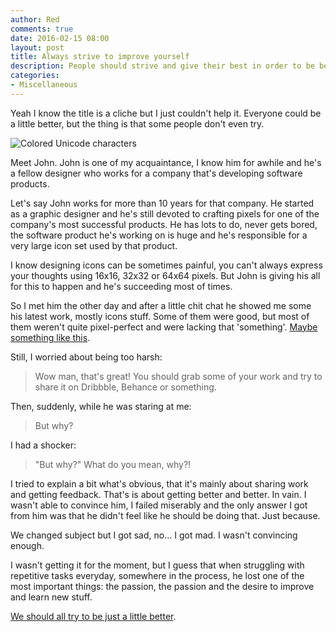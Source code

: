 ```yaml
---
author: Red
comments: true
date: 2016-02-15 08:00
layout: post
title: Always strive to improve yourself
description: People should strive and give their best in order to be better at what they're doing.
categories:
- Miscellaneous
---
```


Yeah I know the title is a cliche but I just couldn't help it. Everyone could be a little better, but the thing is that some people don't even try.

![Colored Unicode characters](https://placehold.it/700x250)

<!-- more -->

Meet John. John is one of my acquaintance, I know him for awhile and he's a fellow designer who works for a company that's developing software products.

Let's say John works for more than 10 years for that company. He started as a graphic designer and he's still devoted to crafting pixels for one of the company's most successful products. He has lots to do, never gets bored, the software product he's working on is huge and he's responsible for a very large icon set used by that product.

I know designing icons can be sometimes painful, you can't always express your thoughts using 16x16, 32x32 or 64x64 pixels. But John is giving his all for this to happen and he's succeeding most of times.

So I met him the other day and after a little chit chat he showed me some his latest work, mostly icons stuff. Some of them were good, but most of them weren't quite pixel-perfect and were lacking that 'something'. [Maybe something like this](https://dribbble.com/search?q=icon+set&s=popular).

Still, I worried about being too harsh:

> Wow man, that's great! You should grab some of your work and try to share it on Dribbble, Behance or something.

Then, suddenly, while he was staring at me:

> But why?

I had a shocker:

> "But why?" What do you mean, why?!

I tried to explain a bit what's obvious, that it's mainly about sharing work and getting feedback. That's is about getting better and better. In vain. I wasn't able to convince him, I failed miserably and the only answer I got from him was that he didn't feel like he should be doing that. Just because.

We changed subject but I got sad, no... I got mad. I wasn't convincing enough.

I wasn't getting it for the moment, but I guess that when struggling with repetitive tasks everyday, somewhere in the process, he lost one of the most important things: the passion, the passion and the desire to improve and learn new stuff.

[We should all try to be just a little better](http://red-team-design.com/becoming-a-better-developer/).